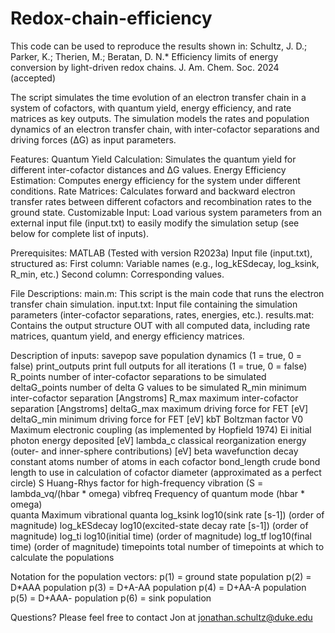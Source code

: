# Redox-chain-efficiency

This code can be used to reproduce the results shown in:
Schultz, J. D.; Parker, K.; Therien, M.; Beratan, D. N.* Efficiency limits of energy conversion by light-driven redox chains. J. Am. Chem. Soc. 2024 (accepted)

The script simulates the time evolution of an electron transfer chain in a system of cofactors, with quantum yield, energy efficiency, and rate matrices as key outputs. The simulation models the rates and population dynamics of an electron transfer chain, with inter-cofactor separations and driving forces (ΔG) as input parameters.

Features:
  Quantum Yield Calculation: Simulates the quantum yield for different inter-cofactor distances and ΔG values.
  Energy Efficiency Estimation: Computes energy efficiency for the system under different conditions.
  Rate Matrices: Calculates forward and backward electron transfer rates between different cofactors and recombination rates to the ground state.
  Customizable Input: Load various system parameters from an external input file (input.txt) to easily modify the simulation setup (see below for                          complete list of inputs).

Prerequisites:
  MATLAB (Tested with version R2023a)
  Input file (input.txt), structured as:
    First column: Variable names (e.g., log_kESdecay, log_ksink, R_min, etc.)
    Second column: Corresponding values.

File Descriptions:
  main.m: This script is the main code that runs the electron transfer chain simulation.
  input.txt: Input file containing the simulation parameters (inter-cofactor separations, rates, energies, etc.).
  results.mat: Contains the output structure OUT with all computed data, including rate matrices, quantum yield, and energy efficiency matrices.

Description of inputs: 
  savepop         save population dynamics (1 = true, 0 = false)
  print_outputs   print full outputs for all iterations (1 = true, 0 = false)
  R_points        number of inter-cofactor separations to be simulated
  deltaG_points   number of delta G values to be simulated
  R_min           minimum inter-cofactor separation [Angstroms]
  R_max           maximum inter-cofactor separation [Angstroms]
  deltaG_max      maximum driving force for FET [eV]
  deltaG_min      minimum driving force for FET [eV]
  kbT             Boltzman factor
  V0              Maximum electronic coupling (as implemented by Hopfield 1974)
  Ei              initial photon energy deposited [eV]
  lambda_c        classical reorganization energy (outer- and inner-sphere contributions) [eV]
  beta            wavefunction decay constant
  atoms           number of atoms in each cofactor
  bond_length     crude bond length to use in calculation of cofactor diameter (approximated as a perfect circle)
  S               Huang-Rhys factor for high-frequency vibration (S = lambda_vq/(hbar * omega)
  vibfreq         Frequency of quantum mode (hbar * omega)  
  quanta          Maximum vibrational quanta
  log_ksink       log10(sink rate [s-1]) (order of magnitude)
  log_kESdecay    log10(excited-state decay rate [s-1]) (order of magnitude)
  log_ti          log10(initial time) (order of magnitude)
  log_tf          log10(final time) (order of magnitude)
  timepoints      total number of timepoints at which to calculate the populations

Notation for the population vectors:
p(1) = ground state population
p(2) = D*AAA population
p(3) = D+A-AA population
p(4) = D+AA-A population
p(5) = D+AAA- population
p(6) = sink population

Questions? Please feel free to contact Jon at jonathan.schultz@duke.edu
